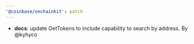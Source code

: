```yaml
---
'@coinbase/onchainkit': patch
---
```


- **docs**: update GetTokens to include capability to search by address. By @kyhyco
